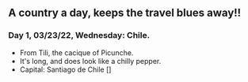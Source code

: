 ## A country a day, keeps the travel blues away!!

### Day 1, 03/23/22, Wednesday: **Chile.**

+ From Tili, the cacique of Picunche.
+ It's long, and does look like a chilly pepper.
+ Capital: Santiago de Chile []


